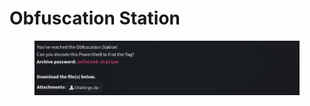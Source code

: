 # Obfuscation Station

<figure><img src="../../../.gitbook/assets/image (4).png" alt=""><figcaption></figcaption></figure>

